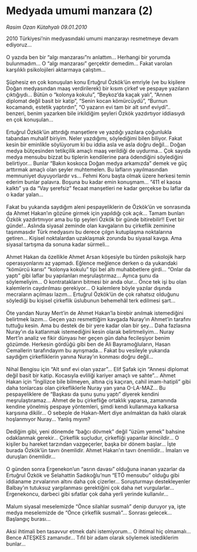 # Medyada umumi manzara (2)

*Rasim Ozan Kütahyalı 09.01.2010*

<div class="yazi">2010 Türkiyesi’nin medyasındaki umumi manzarayı resmetmeye devam ediyoruz... <br/><br/>O yazıda ben bir “algı manzarası”nı anlattım... Herhangi bir yorumda bulunmadım... O “algı manzarası” gerçektir demedim... Fakat varolan karşılıklı psikolojileri aktarmaya çalıştım... <br/><br/>Şüphesiz en çok konuşulan konu Ertuğrul Özkök’ün emriyle (ve bu kişilere Doğan medyasından maaş verdirilerek) bir kısım çirkef ve pespaye yazıların çıktığıydı... Bütün o “kolonya kokulu”, “Beykoz’da kaçak yalı”, “Annen diplomat değil basit bir katip”, “Senin kocan kömürcüydü”, “Burnun kocamandı, estetik yaptırdın”, “O yazarın evi tam bir alt sınıf eviydi”.. benzeri, benim yazarken bile irkildiğim şeyleri Özkök yazdırtıyor iddiasıydı en çok konuşulan... <br/><br/>Ertuğrul Özkök’ün attırdığı manşetlere ve yazdığı yazılara çoğunlukla tabandan muhalif biriyim. Neler yazdığımı, söylediğimi bilen biliyor. Fakat kesin bir eminlikle söylüyorum ki bu iddia asla ve asla doğru değil... Doğan medya bütçesinden tetikçilik amaçlı maaş verildiği de uydurma... Çok sayıda medya mensubu bizzat bu tiplerin kendilerine para ödendiğini söylediğini belirtiyor... Bunlar “Bakın koskoca Doğan medya arkamızda” demek ve güç arttırmak amaçlı olan şeyler muhtemelen. Bu lafların yayılmasından memnuniyet duyuyorlardır vs... Fehmi Koru başta olmak üzere herkesi temin ederim bunlar palavra. Boşuna bu kadar emin konuşmam... “411 el kaosa kalktı” ya da “Vay şerefsiz” fecaat manşetleri ne kadar gerçekse bu laflar da o kadar yalan... <br/><br/>Fakat bu yukarıda saydığım aleni pespayeliklerin de Özkök’ün ve sonrasında da Ahmet Hakan’ın gözüne girmek için yapıldığı çok açık... Tamam bunları Özkök yazdırtmıyor ama bu tip şeyleri Özkök bir günde bitirebilir!! Evet bir günde!.. Aslında siyasal zeminde olan kavgaların bu çirkeflik zeminine taşınmasıdır Türk medyasını bu derece çılgın kutuplaşma noktalarına getiren... Kişisel noktalardan uzaklaşmak zorunda bu siyasal kavga. Ama siyasal tartışma da sonuna kadar sürmeli... <br/><br/>Ahmet Hakan da özellikle Ahmet Arsan köşesiyle bu türden psikolojik harp operasyonlarını az yapmadı. Eğlence meğlence derken o da yukarıdaki “kömürcü karısı” “kolonya kokulu” tipi bel altı muhabbetlere girdi... “Onlar da yaptı” gibi laflar bu yapılanları meşrulaştırmaz... Ayrıca şunu da söylemeliyim... O kontratakların bitmesi bir anda olur... Önce tek işi bu olan kalemlerin caydırılması gerekiyor... O kalemlere böyle yazılar dışında mecraların açılması lazım... Ertuğrul Özkök’ün de çok rahatsız olduğunu söylediği bu kişisel çirkeflik üslubunun behemehâl terk edilmesi şart... <br/><br/>Öte yandan Nuray Mert’in de Ahmet Hakan’la birebir anılmak istemediğini belirtmek lazım... Geçen yazı resmettiğim kavgada Nuray’ın Ahmet’in tarafını tuttuğu kesin. Ama bu destek de bir yere kadar olan bir şey... Daha fazlasına Nuray’ın da katlanmak istemediğini kesin olarak belirtmeliyim... Nuray Mert’in analiz ve fikir dünyası her geçen gün daha fecileşiyor benim gözümde. Herkesin gördüğü gibi ben de Ali Bayramoğluların, Hasan Cemallerin tarafındayım bu ayrışmada... Fakat bu vesileyle yukarıda saydığım çirkefliklerin yanına Nuray’ın konması doğru değil... <br/><br/>Nihal Bengisu için “Alt sınıf evi olan yazar”... Elif Şafak için “Annesi diplomat değil basit bir katip. Kocasıyla evliliği kariyer amaçlı ve sahte”... Ahmet Hakan için “İngilizce bile bilmeyen, altına çiş kaçıran, cahil imam-hatipli” gibi daha tonlarcası olan çirkefliklerle Nuray yan yana O-LA-MAZ... Bu pespayeliklere de “Başkası da şunu şunu yaptı” diyerek kendini meşrulaştıramaz... Ahmet de bu çirkefliğe ortaklık yaparsa, zamanında kendine yönelmiş pespaye yöntemleri, şimdi kendi kullanmaya kalkarsa karşısına dikilir... O sebeple de Hakan-Mert diye anılmaktan da haklı olarak hoşlanmıyor Nuray... Yanlış mıyım? <br/><br/>Dediğim gibi, yeni dönemde “bağcı dövmek” değil “üzüm yemek” bahsine odaklanmak gerekir... Çirkeflik suçludur, çirkefliği yapanlar ikincildir... O kişiler bu hareket tarzından vazgeçerler, başka bir dönem başlar... İşte burada Özkök’ün tavrı önemlidir. Ahmet Hakan’ın tavrı önemlidir... İmaları ve duruşları önemlidir... <br/><br/>O günden sonra Ergenekon’un “asrın davası” olduğuna inanan yazarlar da Ertuğrul Özkök ve Selahattin Sadıkoğlu’nun “ETÖ mensubu” olduğu gibi iddianame zırvalarının altını daha çok çizerler... Soruşturmayı destekleyenler Balbay’ın tutuksuz yargılanması gerektiğini çok daha net vurgularlar... Ergenekoncu, darbeci gibi sıfatlar çok daha yerli yerinde kullanılır... <br/><br/>Malum siyasal meselemizde “Önce silahlar susmalı” denip duruyor ya, işte medya meselemizde de “Önce çirkeflik susmalı”... Sonrası gelecek... Başlangıç burası... <br/><br/>Aksi ihtimali ben tasavvur etmek dahi istemiyorum... O ihtimal hiç olmamalı... Bence ATEŞKES zamanıdır... Tıfıl bir adam olarak söylemek istediklerim bunlar...
              </div>
